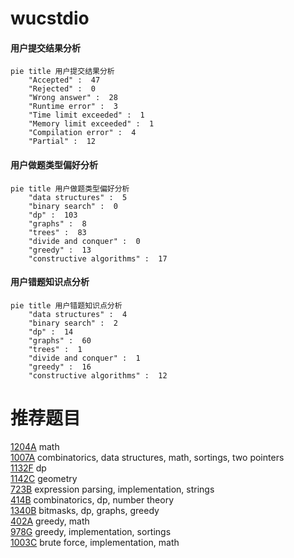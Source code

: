 # wucstdio

<!-- tabs:start -->



#### **用户提交结果分析**

```mermaid
pie title 用户提交结果分析
    "Accepted" :  47
    "Rejected" :  0
    "Wrong answer" :  28
    "Runtime error" :  3
    "Time limit exceeded" :  1
    "Memory limit exceeded" :  1
    "Compilation error" :  4
    "Partial" :  12
```

#### **用户做题类型偏好分析**

```mermaid
pie title 用户做题类型偏好分析
    "data structures" :  5
    "binary search" :  0
    "dp" :  103
    "graphs" :  8
    "trees" :  83
    "divide and conquer" :  0
    "greedy" :  13
    "constructive algorithms" :  17
```
#### **用户错题知识点分析**

```mermaid
pie title 用户错题知识点分析
    "data structures" :  4
    "binary search" :  2
    "dp" :  14
    "graphs" :  60
    "trees" :  1
    "divide and conquer" :  1
    "greedy" :  16
    "constructive algorithms" :  12
```



<!-- tabs:end -->
# 推荐题目
[1204A](https://codeforces.com/contest/1204/problem/A)		math		  
[1007A](https://codeforces.com/contest/1007/problem/A)		combinatorics,
                        data structures,
                        math,
                        sortings,
                        two pointers		  
[1132F](https://codeforces.com/contest/1132/problem/F)		dp		  
[1142C](https://codeforces.com/contest/1142/problem/C)		geometry		  
[723B](https://codeforces.com/contest/723/problem/B)		expression parsing,
                        implementation,
                        strings		  
[414B](https://codeforces.com/contest/414/problem/B)		combinatorics,
                        dp,
                        number theory		  
[1340B](https://codeforces.com/contest/1340/problem/B)		bitmasks,
                        dp,
                        graphs,
                        greedy		  
[402A](https://codeforces.com/contest/402/problem/A)		greedy,
                        math		  
[978G](https://codeforces.com/contest/978/problem/G)		greedy,
                        implementation,
                        sortings		  
[1003C](https://codeforces.com/contest/1003/problem/C)		brute force,
                        implementation,
                        math		  
